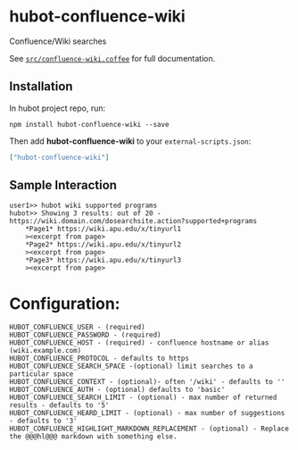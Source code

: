 # hubot-confluence-wiki

Confluence/Wiki searches

See [`src/confluence-wiki.coffee`](src/confluence-wiki.coffee) for full documentation.

## Installation

In hubot project repo, run:

`npm install hubot-confluence-wiki --save`

Then add **hubot-confluence-wiki** to your `external-scripts.json`:

```json
["hubot-confluence-wiki"]
```

## Sample Interaction

```
user1>> hubot wiki supported programs
hubot>> Showing 3 results: out of 20 - https://wiki.domain.com/dosearchsite.action?supported+programs
	*Page1* https://wiki.apu.edu/x/tinyurl1
	><excerpt from page>
	*Page2* https://wiki.apu.edu/x/tinyurl2
	><excerpt from page>
	*Page3* https://wiki.apu.edu/x/tinyurl3
	><excerpt from page>

```
# Configuration:
```
HUBOT_CONFLUENCE_USER - (required)
HUBOT_CONFLUENCE_PASSWORD - (required)
HUBOT_CONFLUENCE_HOST - (required) - confluence hostname or alias (wiki.example.com)
HUBOT_CONFLUENCE_PROTOCOL - defaults to https
HUBOT_CONFLUENCE_SEARCH_SPACE -(optional) limit searches to a particular space
HUBOT_CONFLUENCE_CONTEXT - (optional)- often '/wiki' - defaults to ''
HUBOT_CONFLUENCE_AUTH - (optional) defaults to 'basic'
HUBOT_CONFLUENCE_SEARCH_LIMIT - (optional) - max number of returned results - defaults to '5'
HUBOT_CONFLUENCE_HEARD_LIMIT - (optional) - max number of suggestions - defaults to '3'
HUBOT_CONFLUENCE_HIGHLIGHT_MARKDOWN_REPLACEMENT - (optional) - Replace the @@@hl@@@ markdown with something else.
```

